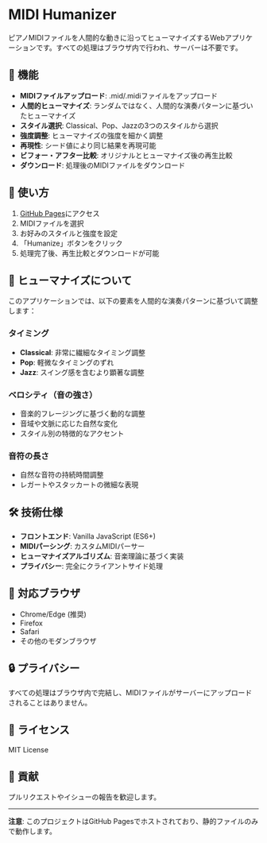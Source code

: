 # MIDI Humanizer

ピアノMIDIファイルを人間的な動きに沿ってヒューマナイズするWebアプリケーションです。すべての処理はブラウザ内で行われ、サーバーは不要です。

## 🎹 機能

- **MIDIファイルアップロード**: .mid/.midiファイルをアップロード
- **人間的ヒューマナイズ**: ランダムではなく、人間的な演奏パターンに基づいたヒューマナイズ
- **スタイル選択**: Classical、Pop、Jazzの3つのスタイルから選択
- **強度調整**: ヒューマナイズの強度を細かく調整
- **再現性**: シード値により同じ結果を再現可能
- **ビフォー・アフター比較**: オリジナルとヒューマナイズ後の再生比較
- **ダウンロード**: 処理後のMIDIファイルをダウンロード

## 🚀 使い方

1. [GitHub Pages](https://kanade-dev.github.io/midi-humanizer/)にアクセス
2. MIDIファイルを選択
3. お好みのスタイルと強度を設定
4. 「Humanize」ボタンをクリック
5. 処理完了後、再生比較とダウンロードが可能

## 🎵 ヒューマナイズについて

このアプリケーションでは、以下の要素を人間的な演奏パターンに基づいて調整します：

### タイミング
- **Classical**: 非常に繊細なタイミング調整
- **Pop**: 軽微なタイミングのずれ
- **Jazz**: スイング感を含むより顕著な調整

### ベロシティ（音の強さ）
- 音楽的フレージングに基づく動的な調整
- 音域や文脈に応じた自然な変化
- スタイル別の特徴的なアクセント

### 音符の長さ
- 自然な音符の持続時間調整
- レガートやスタッカートの微細な表現

## 🛠️ 技術仕様

- **フロントエンド**: Vanilla JavaScript (ES6+)
- **MIDIパーシング**: カスタムMIDIパーサー
- **ヒューマナイズアルゴリズム**: 音楽理論に基づく実装
- **プライバシー**: 完全にクライアントサイド処理

## 📱 対応ブラウザ

- Chrome/Edge (推奨)
- Firefox
- Safari
- その他のモダンブラウザ

## 🔒 プライバシー

すべての処理はブラウザ内で完結し、MIDIファイルがサーバーにアップロードされることはありません。

## 📄 ライセンス

MIT License

## 🤝 貢献

プルリクエストやイシューの報告を歓迎します。

---

**注意**: このプロジェクトはGitHub Pagesでホストされており、静的ファイルのみで動作します。